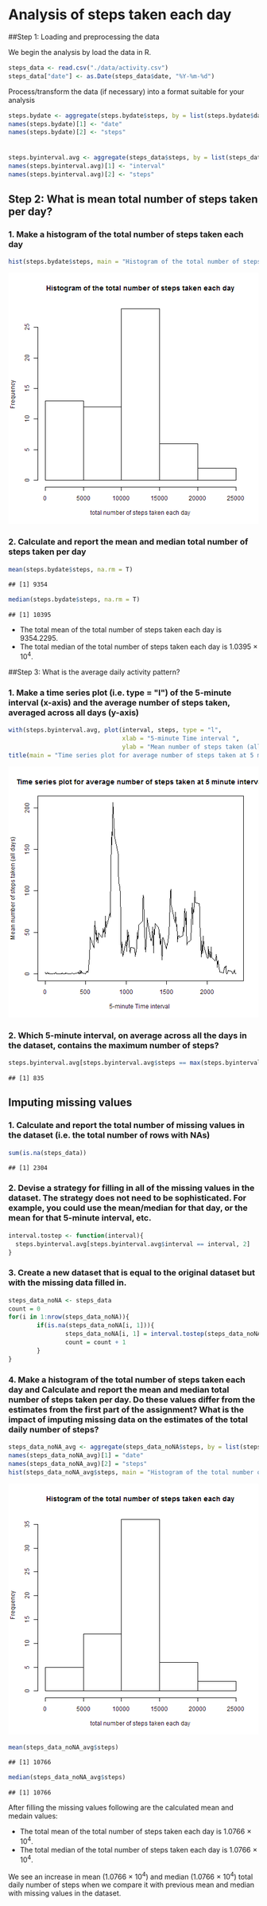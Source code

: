 Analysis of steps taken each day
========================================================

##Step 1: Loading and preprocessing the data

We begin the analysis by load the data in R.


```r
steps_data <- read.csv("./data/activity.csv")
steps_data["date"] <- as.Date(steps_data$date, "%Y-%m-%d")
```

Process/transform the data (if necessary) into a format suitable for your analysis


```r
steps.bydate <- aggregate(steps.bydate$steps, by = list(steps.bydate$date), FUN = sum, na.rm = TRUE)
names(steps.bydate)[1] <- "date"
names(steps.bydate)[2] <- "steps"


steps.byinterval.avg <- aggregate(steps_data$steps, by = list(steps_data$interval), FUN = mean, na.rm = TRUE)
names(steps.byinterval.avg)[1] <- "interval"
names(steps.byinterval.avg)[2] <- "steps"
```

## Step 2: What is mean total number of steps taken per day?

### 1. Make a histogram of the total number of steps taken each day

```r
hist(steps.bydate$steps, main = "Histogram of the total number of steps taken each day", xlab = "total number of steps taken each day")
```

![plot of chunk unnamed-chunk-3](figure/unnamed-chunk-3.png) 


### 2. Calculate and report the mean and median total number of steps taken per day

```r
mean(steps.bydate$steps, na.rm = T)
```

```
## [1] 9354
```

```r
median(steps.bydate$steps, na.rm = T)
```

```
## [1] 10395
```



* The total mean of the total number of steps taken each day is 9354.2295. 
* The total median of the total number of steps taken each day is 1.0395 &times; 10<sup>4</sup>.

##Step 3: What is the average daily activity pattern?

### 1. Make a time series plot (i.e. type = "l") of the 5-minute interval (x-axis) and the average number of steps taken, averaged across all days (y-axis)


```r
with(steps.byinterval.avg, plot(interval, steps, type = "l", 
                                xlab = "5-minute Time interval ", 
                                ylab = "Mean number of steps taken (all days)"))
title(main = "Time series plot for average number of steps taken at 5 minute interval")
```

![plot of chunk unnamed-chunk-6](figure/unnamed-chunk-6.png) 

### 2. Which 5-minute interval, on average across all the days in the dataset, contains the maximum number of steps?


```r
steps.byinterval.avg[steps.byinterval.avg$steps == max(steps.byinterval.avg$steps), 1]
```

```
## [1] 835
```

## Imputing missing values

### 1. Calculate and report the total number of missing values in the dataset (i.e. the total number of rows with NAs)


```r
sum(is.na(steps_data))
```

```
## [1] 2304
```

### 2. Devise a strategy for filling in all of the missing values in the dataset. The strategy does not need to be sophisticated. For example, you could use the mean/median for that day, or the mean for that 5-minute interval, etc.


```r
interval.tostep <- function(interval){
  steps.byinterval.avg[steps.byinterval.avg$interval == interval, 2]
}
```

### 3. Create a new dataset that is equal to the original dataset but with the missing data filled in.


```r
steps_data_noNA <- steps_data
count = 0
for(i in 1:nrow(steps_data_noNA)){
        if(is.na(steps_data_noNA[i, 1])){
                steps_data_noNA[i, 1] = interval.tostep(steps_data_noNA[i, 3])
                count = count + 1
        }
}
```


### 4. Make a histogram of the total number of steps taken each day and Calculate and report the mean and median total number of steps taken per day. Do these values differ from the estimates from the first part of the assignment? What is the impact of imputing missing data on the estimates of the total daily number of steps?


```r
steps_data_noNA_avg <- aggregate(steps_data_noNA$steps, by = list(steps_data_noNA$date), FUN = sum)
names(steps_data_noNA_avg)[1] = "date"
names(steps_data_noNA_avg)[2] = "steps"        
hist(steps_data_noNA_avg$steps, main = "Histogram of the total number of steps taken each day", xlab = "total number of steps taken each day")
```

![plot of chunk unnamed-chunk-11](figure/unnamed-chunk-11.png) 


```r
mean(steps_data_noNA_avg$steps)
```

```
## [1] 10766
```


```r
median(steps_data_noNA_avg$steps)
```

```
## [1] 10766
```



After filling the missing values following are the calculated mean and medain values: 

* The total mean of the total number of steps taken each day is 1.0766 &times; 10<sup>4</sup>. 
* The total median of the total number of steps taken each day is 1.0766 &times; 10<sup>4</sup>.

We see an increase in mean (1.0766 &times; 10<sup>4</sup>) and median (1.0766 &times; 10<sup>4</sup>) total daily number of steps when we compare it with previous mean and median with missing values in the dataset.
